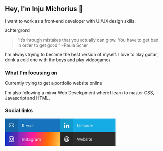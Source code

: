 ## Hey, I'm Inju Michorius 👋
I want to work as a front-end developer with UI/UX design skills.

achtergrond

> “It’s through mistakes that you actually can grow. You have to get bad in order to get good.” –Paula Scher

I'm always trying to become the best version of myself. I love to play guitar, drink a cold one with the boys and play videogames.

### What I'm focusing on
Currently trying to get a portfolio website online

I'm also following a minor Web Development where I learn to master CSS, Javascript and HTML.

### Social links
<a href="inju.nl"><img src="e-mailButton.jpg" alt="Social media link to my e-mail adress" align="left" height="45" width="180" ></a>
<a href="inju.nl"><img src="linkedInButton.jpg" alt="Social media linm to my LinkedIn" align="left" height="45" width="180" ></a>
<a href="inju.nl"><img src="instagramButton.jpg" alt="Social media link to my Instagram" align="left" height="45" width="180" ></a>
<a href="inju.nl"><img src="websiteButton.jpg" alt="Link to my personal website!" align="left" height="45" width="180" ></a>
<!--
**InjuMichorius/InjuMichorius** is a ✨ _special_ ✨ repository because its `README.md` (this file) appears on your GitHub profile.

Here are some ideas to get you started:

- 🔭 I’m currently working on ...
- 🌱 I’m currently learning ...
- 👯 I’m looking to collaborate on ...
- 🤔 I’m looking for help with ...
- 💬 Ask me about ...
- 📫 How to reach me: ...
- 😄 Pronouns: ...
- ⚡ Fun fact: ...
-->
